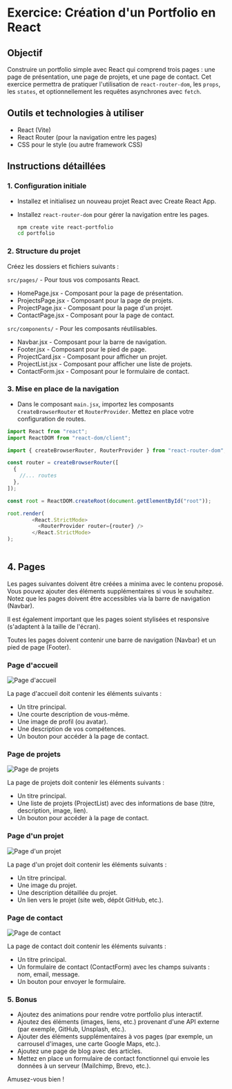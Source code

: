 # Exercice: Création d'un Portfolio en React

## Objectif
Construire un portfolio simple avec React qui comprend trois pages : une page de présentation, une page de projets, et une page de contact. Cet exercice permettra de pratiquer l'utilisation de `react-router-dom`, les `props`, les `states`, et optionnellement les requêtes asynchrones avec `fetch`.

## Outils et technologies à utiliser
- React (Vite)
- React Router (pour la navigation entre les pages)
- CSS pour le style (ou autre framework CSS)

## Instructions détaillées

### 1. Configuration initiale
- Installez et initialisez un nouveau projet React avec Create React App.
- Installez `react-router-dom` pour gérer la navigation entre les pages.

  ```bash
  npm create vite react-portfolio
  cd portfolio
    ```

### 2. Structure du projet

Créez les dossiers et fichiers suivants :

`src/pages/` - Pour tous vos composants React.
- HomePage.jsx - Composant pour la page de présentation.
- ProjectsPage.jsx - Composant pour la page de projets.
- ProjectPage.jsx - Composant pour la page d'un projet.
- ContactPage.jsx - Composant pour la page de contact.

`src/components/` - Pour les composants réutilisables.
- Navbar.jsx - Composant pour la barre de navigation.
- Footer.jsx - Composant pour le pied de page.
- ProjectCard.jsx - Composant pour afficher un projet.
- ProjectList.jsx - Composant pour afficher une liste de projets.
- ContactForm.jsx - Composant pour le formulaire de contact.

### 3. Mise en place de la navigation

- Dans le composant `main.jsx`, importez les composants `CreateBrowserRouter` et `RouterProvider`. Mettez en place votre configuration de routes.
```js
import React from "react";
import ReactDOM from "react-dom/client";

import { createBrowserRouter, RouterProvider } from "react-router-dom";

const router = createBrowserRouter([
  {
    //... routes
  },
]);

const root = ReactDOM.createRoot(document.getElementById("root"));

root.render(
        <React.StrictMode>
          <RouterProvider router={router} />
        </React.StrictMode>
);
 
```

## 4. Pages

Les pages suivantes doivent être créées a minima avec le contenu proposé. Vous pouvez ajouter des éléments supplémentaires si vous le souhaitez.
Notez que les pages doivent être accessibles via la barre de navigation (Navbar).

Il est également important que les pages soient stylisées et responsive (s'adaptent à la taille de l'écran).

Toutes les pages doivent contenir une barre de navigation (Navbar) et un pied de page (Footer).

### Page d'accueil

![Page d'accueil](./assets/page-home.png)

La page d'accueil doit contenir les éléments suivants :
- Un titre principal.
- Une courte description de vous-même.
- Une image de profil (ou avatar).
- Une description de vos compétences.
- Un bouton pour accéder à la page de contact.

### Page de projets

![Page de projets](./assets/page-projects-list.png)

La page de projets doit contenir les éléments suivants :
- Un titre principal.
- Une liste de projets (ProjectList) avec des informations de base (titre, description, image, lien).
- Un bouton pour accéder à la page de contact.

### Page d'un projet

![Page d'un projet](./assets/page-project.png)

La page d'un projet doit contenir les éléments suivants :
- Un titre principal.
- Une image du projet.
- Une description détaillée du projet.
- Un lien vers le projet (site web, dépôt GitHub, etc.).

### Page de contact

![Page de contact](./assets/page-contact.png)

La page de contact doit contenir les éléments suivants :
- Un titre principal.
- Un formulaire de contact (ContactForm) avec les champs suivants : nom, email, message.
- Un bouton pour envoyer le formulaire.

### 5. Bonus

- Ajoutez des animations pour rendre votre portfolio plus interactif.
- Ajoutez des éléments (images, liens, etc.) provenant d'une API externe (par exemple, GitHub, Unsplash, etc.).
- Ajouter des éléments supplémentaires à vos pages (par exemple, un carrousel d'images, une carte Google Maps, etc.).
- Ajoutez une page de blog avec des articles.
- Mettez en place un formulaire de contact fonctionnel qui envoie les données à un serveur (Mailchimp, Brevo, etc.).

Amusez-vous bien !
